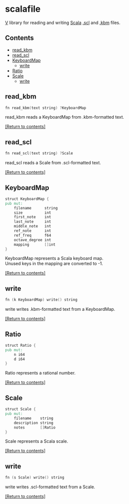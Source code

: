 # scalafile

[V](https://vlang.io) library for reading and writing
[Scala](http://www.huygens-fokker.org/scala/)
[.scl](http://www.huygens-fokker.org/scala/scl_format.html) and
[.kbm](http://www.huygens-fokker.org/scala/help.htm#mappings) files.

## Contents
- [read_kbm](#read_kbm)
- [read_scl](#read_scl)
- [KeyboardMap](#KeyboardMap)
  - [write](#write)
- [Ratio](#Ratio)
- [Scale](#Scale)
  - [write](#write)

## read_kbm
```v
fn read_kbm(text string) ?KeyboardMap
```

read_kbm reads a KeyboardMap from .kbm-formatted text.  

[[Return to contents]](#Contents)

## read_scl
```v
fn read_scl(text string) ?Scale
```

read_scl reads a Scale from .scl-formatted text.  

[[Return to contents]](#Contents)

## KeyboardMap
```v
struct KeyboardMap {
pub mut:
	filename      string
	size          int
	first_note    int
	last_note     int
	middle_note   int
	ref_note      int
	ref_freq      f64
	octave_degree int
	mapping       []int
}
```

KeyboardMap represents a Scala keyboard map.  
Unused keys in the mapping are converted to -1.  

[[Return to contents]](#Contents)

## write
```v
fn (k KeyboardMap) write() string
```

write writes .kbm-formatted text from a KeyboardMap.  

[[Return to contents]](#Contents)

## Ratio
```v
struct Ratio {
pub mut:
	n i64
	d i64
}
```

Ratio represents a rational number.  

[[Return to contents]](#Contents)

## Scale
```v
struct Scale {
pub mut:
	filename    string
	description string
	notes       []Ratio
}
```

Scale represents a Scala scale.  

[[Return to contents]](#Contents)

## write
```v
fn (s Scale) write() string
```

write writes .scl-formatted text from a Scale.  

[[Return to contents]](#Contents)
